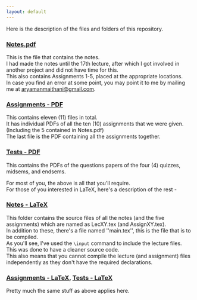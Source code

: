 ```yaml
---
layout: default
---
```

Here is the description of the files and folders of this repository.

### [Notes.pdf](https://github.com/aryamanmaithani/ma-107/blob/master/Notes.pdf)
This is the file that contains the notes.  
I had made the notes until the 17th lecture, after which I got involved in another project and did not have time for this.  
This also contains Assignments 1-5, placed at the appropriate locations.  
In case you find an error at some point, you may point it to me by mailing me at [aryamanmaithani@gmail.com](mailto:aryamanmaithani@gmail.com).

### [Assignments - PDF](https://github.com/aryamanmaithani/ma-107/tree/master/Assignments%20-%20PDF)
This contains eleven (11) files in total.  
It has individual PDFs of all the ten (10) assignments that we were given. (Including the 5 contained in Notes.pdf)  
The last file is the PDF containing all the assignments together.

### [Tests - PDF](https://github.com/aryamanmaithani/ma-107/tree/master/Tests%20-%20PDF)
This contains the PDFs of the questions papers of the four (4) quizzes, midsems, and endsems.

For most of you, the above is all that you'll require.  
For those of you interested in LaTeX, here's a description of the rest -

### [Notes - LaTeX](https://github.com/aryamanmaithani/ma-107/tree/master/Notes%20-%20LaTeX)
This folder contains the source files of all the notes (and the five assignments) which are named as LecXY.tex (and AssignXY.tex).  
In addition to these, there's a file named ''main.tex'', this is the file that is to be compiled.  
As you'll see, I've used the ```\input``` command to include the lecture files. This was done to have a cleaner source code.  
This also means that you cannot compile the lecture (and assignment) files independently as they don't have the required declarations.

### [Assignments - LaTeX](https://github.com/aryamanmaithani/ma-107/tree/master/Assignments%20-%20LaTeX), [Tests - LaTeX](https://github.com/aryamanmaithani/ma-107/tree/master/Tests%20-%20LaTeX)
Pretty much the same stuff as above applies here.
